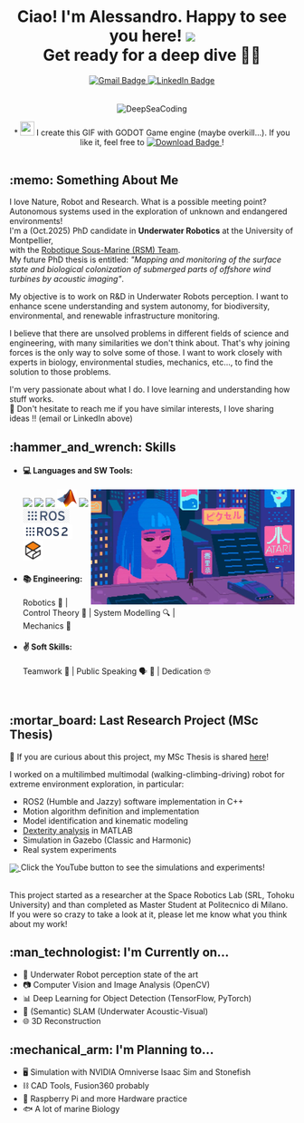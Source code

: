 <h1 align="center"> Ciao! I'm Alessandro. Happy to see you here! <img src="https://media.giphy.com/media/hvRJCLFzcasrR4ia7z/giphy.gif" width="30"> <br/> Get ready for a deep dive 🤿🐙 </h1>

<div align="center">
  <a href="mailto:puglisialessandro27@gmail.com">
    <img src="https://img.shields.io/badge/-puglisialessandro27@gmail.com-c14438?style=flat-square&logo=Gmail&logoColor=white" alt="Gmail Badge" />
  </a>
  <a href="https://www.linkedin.com/in/puglisialessandro/">
    <img src="https://img.shields.io/badge/-Alessandro_Puglisi-blue?style=flat-square&logo=Linkedin&logoColor=white" alt="LinkedIn Badge" />
  </a>
</div>
<br/>
<p align="center">
<img align="center" alt="DeepSeaCoding" width="720" height="406" src="/images/DeepOceanCoding.gif">
</p>
<div align="center">
  * <img height="25" width="25" src="https://github.com/pkowal1982/godoticon/blob/master/image/32x32.png">
  I create this GIF with GODOT Game engine (maybe overkill...). If you like it, feel free to 
  <a href="https://github.com/AlePuglisi/AlePuglisi/blob/main/images/DeepOceanCoding.gif">
    <img src="https://img.shields.io/badge/Download-blue?style=flat-square&logo=download&logoColor=white" alt="Download Badge">
  </a>!
</div>
<br/>


<!-- ![visitors](https://visitor-badge.laobi.icu/badge?page_id=AlePuglisi.AlePuglisi) -->

<h2 align="left"> :memo: Something About Me  </h2>

I love Nature, Robot and Research. 
What is a possible meeting point? Autonomous systems used in the exploration of unknown and endangered environments! <br/>
I'm a (Oct.2025) PhD candidate in **Underwater Robotics** at the University of Montpellier, <br/>
with the [Robotique Sous-Marine (RSM) Team](https://www.lirmm.fr/equipes/rsm/). <br/>
My future PhD thesis is entitled:
*"Mapping and monitoring of the surface state and biological colonization of submerged parts of offshore wind turbines by acoustic imaging"*. <br/>

My objective is to work on R&D in Underwater Robots perception. I want to enhance scene understanding and system autonomy, for biodiversity, environmental, and renewable infrastructure monitoring. 

I believe that there are unsolved problems in different fields of science and engineering, with many similarities we don't think about. 
That's why joining forces is the only way to solve some of those.
I want to work closely with experts in biology, environmental studies, mechanics, etc..., to find the solution to those problems. <br/>


I'm very passionate about what I do. I love learning and understanding how stuff works. <br/>
:speech_balloon: Don't hesitate to reach me if you have similar interests, I love sharing ideas !! (email or LinkedIn above)


<h2 align="left"> :hammer_and_wrench: Skills  </h2> 

- #### :computer: Languages and SW Tools:
  <img align="right" alt="bladerunner" width="360" height="203" src="/images/cyberpunk.webp" title="I can fix that">
  <img src = 'https://upload.wikimedia.org/wikipedia/commons/1/18/ISO_C%2B%2B_Logo.svg' width='30'/> <img src = 'https://github.com/MarikIshtar007/MarikIshtar007/blob/master/images/c-original.svg' width='35'/>  <img src = 'https://github.com/MarikIshtar007/MarikIshtar007/blob/master/images/python2.png' height='30'/> <img src = 'https://github.com/AlePuglisi/AlePuglisi/blob/main/images/matlab_Logo.png' width='35'/> <img src = 'https://upload.wikimedia.org/wikipedia/commons/3/36/Simulink_Logo_%28non-wordmark%29.png' height='35'/> <img src = 'https://github.com/AlePuglisi/AlePuglisi/blob/main/images/ros_logo.png' height='25'/> <img src = 'https://github.com/AlePuglisi/AlePuglisi/blob/main/images/ros2_logo.png' height='25'/> <img src = 'https://github.com/AlePuglisi/AlePuglisi/blob/main/images/gazebo_logo.svg' width='35'/>
  
  
- #### :books: Engineering:
  Robotics :robot: | Control Theory :brain: | System Modelling :mag: | <br/> Mechanics :nut_and_bolt: 
- #### :v: Soft Skills:                                                            
  Teamwork :handshake: | Public Speaking :speaking_head: :busts_in_silhouette: | Dedication :nerd_face:

<br/>

<h2 align="left"> :mortar_board: Last Research Project (MSc Thesis)  </h2> 

:blue_book: If you are curious about this project, my MSc Thesis is shared [here](https://drive.google.com/drive/folders/1XxlLAqeCEWFzSnoYQ-2cF5ayQb_x5DG8?usp=drive_link)!

I worked on a multilimbed multimodal (walking-climbing-driving) robot for extreme environment exploration, in particular:
- ROS2 (Humble and Jazzy) software implementation in C++
- Motion algorithm definition and implementation
- Model identification and kinematic modeling
- [Dexterity analysis](https://github.com/AlePuglisi/limbed-robot-control) in MATLAB
- Simulation in Gazebo (Classic and Harmonic)
- Real system experiments
<a href="https://youtube.com/playlist?list=PLFgoOtxCJKTPv_dibdvSUT_YPGDJBc_5C&si=XT7-SM5ew28pVOmt">
  <img align="center" src="https://upload.wikimedia.org/wikipedia/commons/0/09/YouTube_full-color_icon_%282017%29.svg" width="40">
</a>
Click the YouTube button to see the simulations and experiments! <br/>

<br/>

This project started as a researcher at the Space Robotics Lab (SRL, Tohoku University) and than completed as Master Student at Politecnico di Milano. <br/> 
If you were so crazy to take a look at it, please let me know what you think about my work! <br/>

<h2 align="left"> :man_technologist: I'm Currently on...  </h2>

- :ocean: Underwater Robot perception state of the art 
- :camera: Computer Vision and Image Analysis (OpenCV)
- :bar_chart: Deep Learning for Object Detection (TensorFlow, PyTorch)
- :compass: (Semantic) SLAM (Underwater Acoustic-Visual)
- :globe_with_meridians: 3D Reconstruction
  
<h2 align="left"> :mechanical_arm: I'm Planning to...  </h2>

- :desktop_computer: Simulation with NVIDIA Omniverse Isaac Sim and Stonefish
- :chains: CAD Tools, Fusion360 probably
- :toolbox: Raspberry Pi and more Hardware practice
- :fish: A lot of marine Biology


